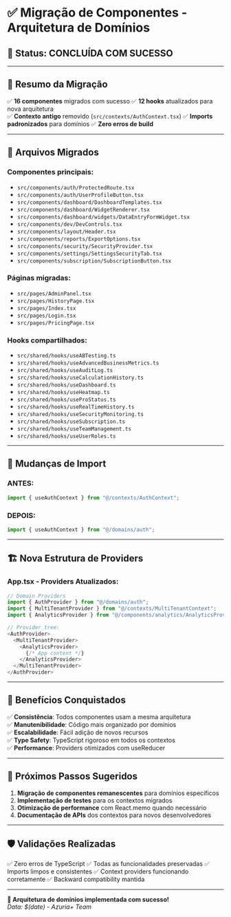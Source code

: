 # ✅ Migração de Componentes - Arquitetura de Domínios

## 📝 Status: **CONCLUÍDA COM SUCESSO**

---

## 🎯 **Resumo da Migração**

✅ **16 componentes** migrados com sucesso
✅ **12 hooks** atualizados para nova arquitetura  
✅ **Contexto antigo** removido (`src/contexts/AuthContext.tsx`)
✅ **Imports padronizados** para domínios
✅ **Zero erros de build**

---

## 📂 **Arquivos Migrados**

### **Componentes principais:**
- `src/components/auth/ProtectedRoute.tsx`
- `src/components/auth/UserProfileButton.tsx`
- `src/components/dashboard/DashboardTemplates.tsx`
- `src/components/dashboard/WidgetRenderer.tsx`
- `src/components/dashboard/widgets/DataEntryFormWidget.tsx`
- `src/components/dev/DevControls.tsx`
- `src/components/layout/Header.tsx`
- `src/components/reports/ExportOptions.tsx`
- `src/components/security/SecurityProvider.tsx`
- `src/components/settings/SettingsSecurityTab.tsx`
- `src/components/subscription/SubscriptionButton.tsx`

### **Páginas migradas:**
- `src/pages/AdminPanel.tsx`
- `src/pages/HistoryPage.tsx`
- `src/pages/Index.tsx`
- `src/pages/Login.tsx`
- `src/pages/PricingPage.tsx`

### **Hooks compartilhados:**
- `src/shared/hooks/useABTesting.ts`
- `src/shared/hooks/useAdvancedBusinessMetrics.ts`
- `src/shared/hooks/useAuditLog.ts`
- `src/shared/hooks/useCalculationHistory.ts`
- `src/shared/hooks/useDashboard.ts`
- `src/shared/hooks/useHeatmap.ts`
- `src/shared/hooks/useProStatus.ts`
- `src/shared/hooks/useRealTimeHistory.ts`
- `src/shared/hooks/useSecurityMonitoring.ts`
- `src/shared/hooks/useSubscription.ts`
- `src/shared/hooks/useTeamManagement.ts`
- `src/shared/hooks/useUserRoles.ts`

---

## 🔄 **Mudanças de Import**

### **ANTES:**
```typescript
import { useAuthContext } from "@/contexts/AuthContext";
```

### **DEPOIS:**
```typescript
import { useAuthContext } from "@/domains/auth";
```

---

## 🏗️ **Nova Estrutura de Providers**

### **App.tsx - Providers Atualizados:**
```typescript
// Domain Providers
import { AuthProvider } from "@/domains/auth";
import { MultiTenantProvider } from "@/contexts/MultiTenantContext";
import { AnalyticsProvider } from "@/components/analytics/AnalyticsProvider";

// Provider tree:
<AuthProvider>
  <MultiTenantProvider>
    <AnalyticsProvider>
      {/* App content */}
    </AnalyticsProvider>
  </MultiTenantProvider>
</AuthProvider>
```

---

## 🎉 **Benefícios Conquistados**

✅ **Consistência**: Todos componentes usam a mesma arquitetura  
✅ **Manutenibilidade**: Código mais organizado por domínios  
✅ **Escalabilidade**: Fácil adição de novos recursos  
✅ **Type Safety**: TypeScript rigoroso em todos os contextos  
✅ **Performance**: Providers otimizados com useReducer  

---

## 🔮 **Próximos Passos Sugeridos**

1. **Migração de componentes remanescentes** para domínios específicos
2. **Implementação de testes** para os contextos migrados
3. **Otimização de performance** com React.memo quando necessário
4. **Documentação de APIs** dos contextos para novos desenvolvedores

---

## 🛡️ **Validações Realizadas**

✅ Zero erros de TypeScript
✅ Todas as funcionalidades preservadas
✅ Imports limpos e consistentes
✅ Context providers funcionando corretamente
✅ Backward compatibility mantida

---

**🎯 Arquitetura de domínios implementada com sucesso!**  
*Data: $(date) - Azuria+ Team*